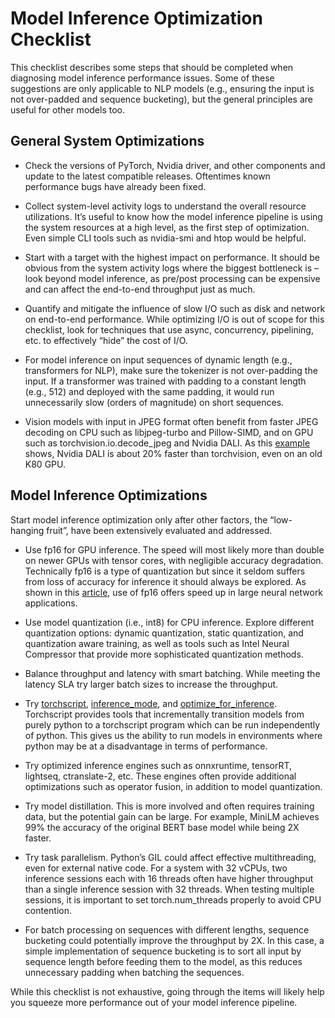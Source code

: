 # Model Inference Optimization Checklist

This checklist describes some steps that should be completed when diagnosing model inference performance issues.  Some of these suggestions are only applicable to NLP models (e.g., ensuring the input is not over-padded and sequence bucketing), but the general principles are useful for other models too.

## General System Optimizations

- Check the versions of PyTorch, Nvidia driver, and other components and update to the latest compatible releases.  Oftentimes known performance bugs have already been fixed.

- Collect system-level activity logs to understand the overall resource utilizations. It’s useful to know how the model inference pipeline is using the system resources at a high level, as the first step of optimization.  Even simple CLI tools such as nvidia-smi and htop would be helpful.

- Start with a target with the highest impact on performance.  It should be obvious from the system activity logs where the biggest bottleneck is – look beyond model inference, as pre/post processing can be expensive and can affect the end-to-end throughput just as much.

- Quantify and mitigate the influence of slow I/O such as disk and network on end-to-end performance.  While optimizing I/O is out of scope for this checklist, look for techniques that use async, concurrency, pipelining, etc. to effectively “hide” the cost of I/O.

- For model inference on input sequences of dynamic length (e.g., transformers for NLP), make sure the tokenizer is not over-padding the input.  If a transformer was trained with padding to a constant length (e.g., 512) and deployed with the same padding, it would run unnecessarily slow (orders of magnitude) on short sequences.

- Vision models with input in JPEG format often benefit from faster JPEG decoding on CPU such as libjpeg-turbo and Pillow-SIMD, and on GPU such as torchvision.io.decode_jpeg and Nvidia DALI.
As this [example](https://colab.research.google.com/drive/1NMaLS8PG0eYhbd8IxQAajXgXNIZ_AvHo?usp=sharing) shows, Nvidia DALI is about 20% faster than torchvision, even on an old K80 GPU.

## Model Inference Optimizations

Start model inference optimization only after other factors, the “low-hanging fruit”, have been extensively evaluated and addressed.

- Use fp16 for GPU inference.  The speed will most likely more than double on newer GPUs with tensor cores, with negligible accuracy degradation.  Technically fp16 is a type of quantization but since it seldom suffers from loss of accuracy for inference it should always be explored. As shown in this [article](https://docs.nvidia.com/deeplearning/performance/mixed-precision-training/index.html#abstract), use of fp16 offers speed up in large neural network applications.

- Use model quantization (i.e., int8) for CPU inference.  Explore different quantization options: dynamic quantization, static quantization, and quantization aware training, as well as tools such as Intel Neural Compressor that provide more sophisticated quantization methods.

- Balance throughput and latency with smart batching.  While meeting the latency SLA try larger batch sizes to increase the throughput.

- Try [torchscript](https://pytorch.org/docs/stable/jit.html), [inference_mode](https://pytorch.org/docs/stable/generated/torch.inference_mode.html), and [optimize_for_inference](https://pytorch.org/docs/stable/generated/torch.jit.optimize_for_inference.html). Torchscript provides tools that incrementally transition models from purely python to a torchscript program which can be run independently of python. This gives us the ability to run models in environments where python may be at a disadvantage in terms of performance.

- Try optimized inference engines such as onnxruntime, tensorRT, lightseq, ctranslate-2, etc.  These engines often provide additional optimizations such as operator fusion, in addition to model quantization.

- Try model distillation.  This is more involved and often requires training data, but the potential gain can be large.  For example, MiniLM achieves 99% the accuracy of the original BERT base model while being 2X faster.

- Try task parallelism.  Python’s GIL could affect effective multithreading, even for external native code.  For a system with 32 vCPUs, two inference sessions each with 16 threads often have higher throughput than a single inference session with 32 threads.  When testing multiple sessions, it is important to set torch.num_threads properly to avoid CPU contention.

- For batch processing on sequences with different lengths, sequence bucketing could potentially improve the throughput by 2X.  In this case, a simple implementation of sequence bucketing is to sort all input by sequence length before feeding them to the model, as this reduces unnecessary padding when batching the sequences.

While this checklist is not exhaustive, going through the items will likely help you squeeze more performance out of your model inference pipeline.
